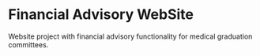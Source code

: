 # Financial Advisory WebSite
Website project with financial advisory functionality for medical graduation committees.
